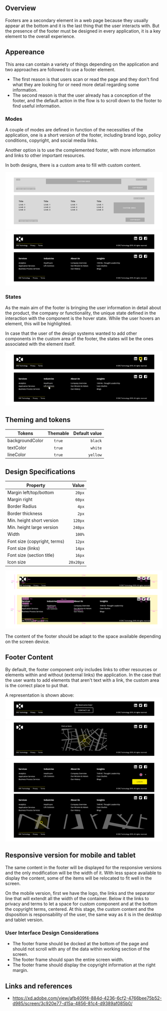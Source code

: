 ## Overview

Footers are a secondary element in a web page because they usually appear at the bottom and it is the last thing that the user interacts with. But the presence of the footer must be designed in every application, it is a key element to the overall experience.

## Appereance

This area can contain a variety of things depending on the application and two approaches are followed to use a footer element.
- The first reason is that users scan or read the page and they don't find what they are looking for or need more detail regarding some information.
- The second reason is that the user already has a conception of the footer, and the default action in the flow is to scroll down to the footer to find useful information.

### Modes

A couple of modes are defined in function of the necessities of the application, one is a short version of the footer, including brand logo, policy conditions, copyright, and social media links.

Another option is to use the complemented footer, with more information and links to other important resources.

In both designs, there is a custom area to fill with custom content.

![Footer structure example](images/footer_structure.png)
![Footer modes example](images/footer_modes.png)

### States

As the main aim of the footer is bringing the user information in detail about the product, the company or functionality, the unique state defined in the interaction with the component is the hover state. While the user hovers an element, this will be highlighted.

In case that the user of the design systems wanted to add other components in the custom area of the footer, the states will be the ones associated with the element itself.

![Footer modes example](images/footer_states.png)

## Theming and tokens

| Tokens        | Themable      | Default value |
| ------------- |:-------------:| -------------:| 
| backgroundColor      | `true` | `black`|
| textColor      | `true` | `white`  |
| lineColor | `true`     | `yellow`  |

## Design Specifications

| Property           | Value|
|--------------------|------:|
| Margin left/top/bottom | `20px` |
| Margin right | `60px` |
| Border Radius | `4px` |
| Border thickness| `2px` |
| Min. height short version| `120px` |
| Min. height large version| `240px` |
| Width| `100%` |
| Font size (copyright, terms)| `12px` |
| Font size (links)| `14px` |
| Font size (section title)| `16px` |
| Icon size | `20x20px` |

![Footer modes example](images/footer_specs.png)

The content of the footer should be adapt to the space available depending on the screen device.

## Footer Content

By default, the footer component only includes links to other resources or elements within and without (external links) the application.
In the case that the user wants to add elements that aren't text with a link, the custom area is the correct place to put that.

A representation is shown above:
![Footer with button and label as custom content](images/footer_custom_1.png)
![Footer with a map as custom content](images/footer_custom_2.png)
![Complete footer with a custom content](images/footer_custom_3.png)

## Responsive version for mobile and tablet

The same content in the footer will be displayed for the responsive versions and the only modification will be the width of it. With less space available to display the content, some of the items will be relocated to fit well in the screen. 

On the mobile version, first we have the logo, the links and the separator line that will extendt all the width of the container. Below it the links to privacy and terms to let a space for custom component and at the bottom the copyright terms, centered.
At this stage, the custom content and the disposition is responsability of the user, the same way as it is in the desktop and tablet version.

### User Interface Design Considerations

- The footer frame should be docked at the bottom of the page and should not scroll with any of the data within working section of the screen.
- The footer frame should span the entire screen width.
- The footer frame should display the copyright information at the right margin.

## Links and references

- https://xd.adobe.com/view/afb409f4-884d-4236-6cf2-4766bee75b52-d985/screen/3c920e77-d15a-4856-81c4-d9389af085b0/